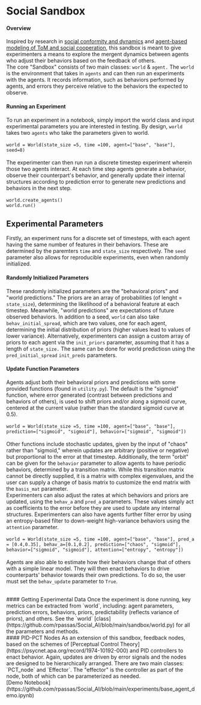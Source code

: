 # Social Sandbox

#### Overview
Inspired by research in [social conformity and dynamics](https://www.sciencedirect.com/science/article/abs/pii/S157106452030004X) and [agent-based modeling of ToM and social cooperation](https://arxiv.org/abs/2208.11660), this sandbox is meant to give experimenters a means to explore the mergent dynamics between agents who adjust their behaviors based on the feedback of others. 
<br/>
The core "Sandbox" consists of two main classes: `world` & `agent.` The `world` is the environment that takes in `agents` and can then run an experiments with the agents. It records information, such as behaviors performed by agents, and errors they perceive relative to the behaviors the expected to observe. 
<br/>

#### Running an Experiment
To run an experiment in a notebook, simply import the world class and input experimental parameters you are interested in testing. By design, `world` takes two `agents` who take the parameters given to world. 
<br/>
<br/>
`world = World(state_size =5, time =100, agent=["base", "base"], seed=8)`
<br/>
<br/>
The experimenter can then run run a discrete timestep experiment wherein those two agents interact. At each time step agents generate a behavior, observe their counterpart's behavior, and generally update their internal structures according to prediction error to generate new predictions and behaviors in the next step.
<br/>
<br/>
`world.create_agents()`
<br/>
`world.run()`
<br/>

## Experimental Parameters
Firstly, an experiment runs for a discrete set of timesteps, with each agent having the same number of features in their behaviors. These are determined by the paremters `time` and `state_size` respectively. The `seed` parameter also allows for reproducible experiments, even when randomly initialized.
<br/>

#### Randomly Initialized Parameters
These randomly initialized parameters are the "behavioral priors" and "world predictions." The priors are an array of probabilities (of lenght = `state_size`), determining the likelihood of a behavioral feature at each timestep. Meanwhile, "world predictions" are expectations of future observed behaviors. In addition to a seed, `world` can also take `behav_initial_spread`, which are two values, one for each agent, determining the initial distribution of priors (higher values lead to values of lower variance). Alternatively, experimenters can assign a custom array of priors to each agent via the `init_priors` parameter, assuming that it has a length of `state_size.` The same can be done for world predictiosn using the `pred_initial_spread` `init_preds` parameters.
<br/>

#### Update Function Parameters
Agents adjust both their behavioral priors and predictions with some provided functions (found in `utility.py`). The default is the "sigmoid" function, where error generated (contrast between predictions and behaviors of others), is used to shift priors and/or along a sigmoid curve, centered at the current value (rather than the standard sigmoid curve at 0.5).
<br/>
<br/>
`world = World(state_size =5, time =100, agent=["base", "base"], prediction=["sigmoid", "sigmoid"], behavior=["sigmoid", "sigmoid"])`
<br/>
<br/>
Other functions include stochastic updates, given by the input of "chaos" rather than "sigmoid," wherein updates are arbitrary (positive or negative) but proportional to the error at that timestep. Additionally, the term "orbit" can be given for the `behavior` parameter to allow agents to have periodic behaviors, determined by a transition matrix. While this transition matrix cannot be directly supplied, it is a matrix with complex eigenvalues, and the user can supply a change of basis matrix to customize the end matrix with the `basis_mat` parameter.
<br/>
Experimenters can also adjust the rates at which behaviors and priors are updated, using the `behav_a` and `pred_a` parameters. These values simply act as coefficients to the error before they are used to update any internal structures. Experimenters can also have agents further filter error by using an entropy-based filter to down-weight high-variance behaviors using the `attention` parameter.
<br/>
<br/>
`world = World(state_size =5, time =100, agent=["base", "base"], pred_a = [0.4,0.35], behav_a=[0.1,0.2], prediction=["chaos", "sigmoid"], behavior=["sigmoid", "sigmoid"], attention=["entropy", "entropy"])`
<br/>
<br/>
Agents are also able to estimate how their behaviors change that of others with a simple linear model. They will then enact behaviors to drive counterparts' behavior towards their own predictions. To do so, the user must set the `behav_update` parameter to `True`.

<br/>
#### Getting Experimental Data
Once the experiment is done running, key metrics can be extracted from `world`, including: agent parameters, prediction errors, behaviors, priors, predictability (reflects variance of priors), and others. See the `world` [class](https://github.com/rpassas/Social_AI/blob/main/sandbox/world.py) for all the parameters and methods. 

<br/>
#### PID-PCT Nodes
As an extension of this sandbox, feedback nodes, based on the schemes of [Perceptual Control Theory](https://psycnet.apa.org/record/1974-10192-000) and PID controllers to enact behavior. Again, updates are driven by error signals and the nodes are designed to be hierarchically arranged. There are two main classes: `PCT_node` and `Effector`. The "effector" is the controller as part of the node, both of which can be parameterized as needed.



<br/>
[Demo Notebook](https://github.com/rpassas/Social_AI/blob/main/experiments/base_agent_demo.ipynb)
